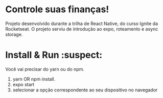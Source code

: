 # Controle suas finanças!

Projeto desenvolvido durante a trilha de React Native, do curso Ignite da Rocketseat.
O projeto serviu de introdução ao expo, roteamento e async storage.


# Install & Run :suspect:

Você vai precisar do yarn ou do npm.
1. yarn OR npm install.
2. expo start
3. selecionar a opção correspondente ao seu dispositivo no navegador


